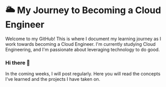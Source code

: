 # 🌥️ My Journey to Becoming a Cloud Engineer

Welcome to my GitHub! This is where I document my learning journey as I work towards becoming a Cloud Engineer. I'm currently studying Cloud Engineering, and I'm passionate about leveraging technology to do good. 
### Hi there 👋

In the coming weeks, I will post regularly. Here you will read the concepts I've learned and the projects I have taken on. 

